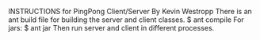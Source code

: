 INSTRUCTIONS for PingPong Client/Server
By Kevin Westropp
There is an ant build file for building the server and client classes.
$ ant compile
For jars:
$ ant jar
Then run server and client in different processes.